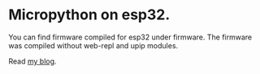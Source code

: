 # Micropython on esp32.

You can find firmware compiled for esp32 under firmware.
The firmware was compiled without web-repl and upip modules.

Read [my blog](https://kopimojo.blogspot.com/).
